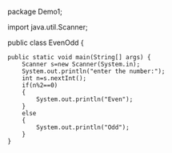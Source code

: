 package Demo1;

import java.util.Scanner;

public class EvenOdd {

	public static void main(String[] args) {
		Scanner s=new Scanner(System.in);
		System.out.println("enter the number:");
		int n=s.nextInt();
		if(n%2==0)
		{
			System.out.println("Even");
		}
		else
		{
			System.out.println("Odd");
		}
	}
